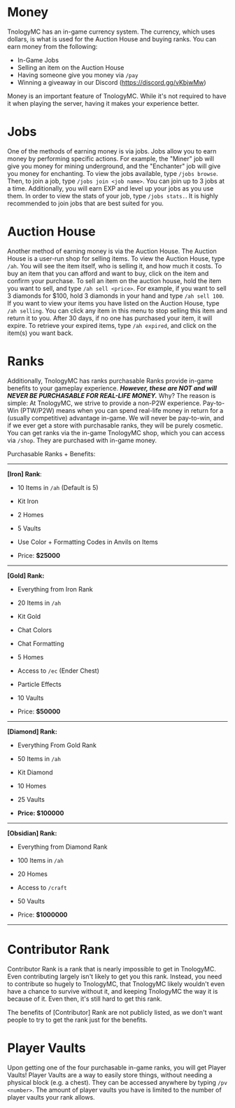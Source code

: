 # Money

TnologyMC has an in-game currency system. The currency, which uses dollars, is what is used for the Auction House and buying ranks. You can earn money from the following:

- In-Game Jobs
- Selling an item on the Auction House
- Having someone give you money via `/pay`
- Winning a giveaway in our Discord (https://discord.gg/vKbjwMw)

Money is an important feature of TnologyMC. While it's not required to have it when playing the server, having it makes your experience better.



# Jobs

One of the methods of earning money is via jobs. Jobs allow you to earn money by performing specific actions. For example, the "Miner" job will give you money for mining underground, and the "Enchanter" job will give you money for enchanting. To view the jobs available, type `/jobs browse`. Then, to join a job, type `/jobs join <job name>`. You can join up to 3 jobs at a time. Additionally, you will earn EXP and level up your jobs as you use them. In order to view the stats of your job, type `/jobs stats.`. It is highly recommended to join jobs that are best suited for you.




# Auction House

Another method of earning money is via the Auction House. The Auction House is a user-run shop for selling items. To view the Auction House, type `/ah`. You will see the item itself, who is selling it, and how much it costs. To buy an item that you can afford and want to buy, click on the item and confirm your purchase. To sell an item on the auction house, hold the item you want to sell, and type `/ah sell <price>`. For example, if you want to sell 3 diamonds for $100, hold 3 diamonds in your hand and type `/ah sell 100`. If you want to view your items you have listed on the Auction House, type `/ah selling`. You can click any item in this menu to stop selling this item and return it to you. After 30 days, if no one has purchased your item, it will expire. To retrieve your expired items, type `/ah expired`, and click on the item(s) you want back.




# Ranks


Additionally, TnologyMC has ranks purchasable Ranks provide in-game benefits to your gameplay experience. **_However, these are NOT and will NEVER BE PURCHASABLE FOR REAL-LIFE MONEY._** Why? The reason is simple: At TnologyMC, we strive to provide a non-P2W experience. Pay-to-Win (PTW/P2W) means when you can spend real-life money in return for a (usually competitive) advantage in-game. We will never be pay-to-win, and if we ever get a store with purchasable ranks, they will be purely cosmetic. You can get ranks via the in-game TnologyMC shop, which you can access via `/shop`. They are purchased with in-game money.

Purchasable Ranks + Benefits:

***

**[Iron] Rank**:

- 10 Items in `/ah` (Default is 5)

- Kit Iron

- 2 Homes

- 5 Vaults

- Use Color + Formatting Codes in Anvils on Items

- Price: **$25000**

***

**[Gold] Rank:**

- Everything from Iron Rank

- 20 Items in `/ah`

- Kit Gold

- Chat Colors

- Chat Formatting

- 5 Homes

- Access to `/ec` (Ender Chest)

- Particle Effects

- 10 Vaults

- Price: **$50000**

***

**[Diamond] Rank:**

- Everything From Gold Rank

- 50 Items in `/ah`

- Kit Diamond

- 10 Homes

- 25 Vaults

- **Price: $100000**

***

**[Obsidian] Rank:**

- Everything from Diamond Rank

- 100 Items in `/ah`

- 20 Homes

- Access to `/craft`

- 50 Vaults

- Price: **$1000000**

***




# Contributor Rank

Contributor Rank is a rank that is nearly impossible to get in TnologyMC. Even contributing largely isn't likely to get you this rank. Instead, you need to contribute so hugely to TnologyMC, that TnologyMC likely wouldn't even have a chance to survive without it, and keeping TnologyMC the way it is because of it. Even then, it's still hard to get this rank.

The benefits of [Contributor] Rank are not publicly listed, as we don't want people to try to get the rank just for the benefits.




# Player Vaults

Upon getting one of the four purchasable in-game ranks, you will get Player Vaults! Player Vaults are a way to easily store things, without needing a physical block (e.g. a chest). They can be accessed anywhere by typing `/pv <number>`. The amount of player vaults you have is limited to the number of player vaults your rank allows.